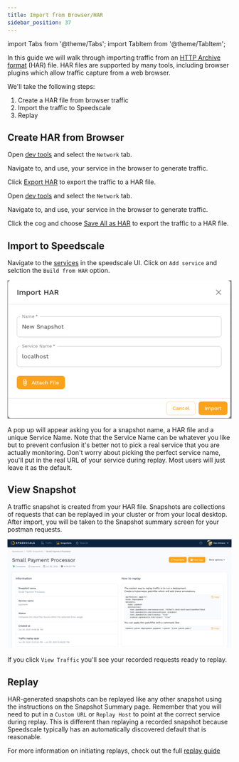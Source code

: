 ```yaml
---
title: Import from Browser/HAR
sidebar_position: 37
---
```


import Tabs from '@theme/Tabs';
import TabItem from '@theme/TabItem';


In this guide we will walk through importing traffic from an
[HTTP Archive format](https://en.wikipedia.org/wiki/HAR_(file_format)) (HAR)
file.  HAR files are supported by many tools, including browser plugins which
allow traffic capture from a web browser.

We'll take the following steps:

1. Create a HAR file from browser traffic
2. Import the traffic to Speedscale
3. Replay

## Create HAR from Browser

<Tabs>

<TabItem value="chrome" label="Chrome">

Open [dev tools](https://developer.chrome.com/docs/devtools/open/) and select the `Network` tab.

Navigate to, and use, your service in the browser to generate traffic.

Click
[Export HAR](https://developer.chrome.com/docs/devtools/network/reference/#save-as-har)
to export the traffic to a HAR file.

</TabItem>

<TabItem value="firefox" label="Firefox">

Open [dev tools](https://firefox-source-docs.mozilla.org/devtools-user/) and select the `Network` tab.

Navigate to, and use, your service in the browser to generate traffic.

Click the cog and choose [Save All as HAR](https://firefox-source-docs.mozilla.org/devtools-user/network_monitor/request_list/index.html#managing-har-data)
to export the traffic to a HAR file.

</TabItem>

</Tabs>

## Import to Speedscale

Navigate to the [services](https://app.speedscale.com) in the speedscale UI.
Click on `Add service` and selction the `Build from HAR` option.

![Postman Import](./har-import.png)

A pop up will appear asking you for a snapshot name, a HAR file and a
unique Service Name. Note that the Service Name can be whatever you like but to
prevent confusion it's better not to pick a real service that you are actually
monitoring. Don't worry about picking the perfect service name, you'll put in
the real URL of your service during replay. Most users will just leave it as
the default.


## View Snapshot

A traffic snapshot is created from your HAR file. Snapshots are collections of
requests that can be replayed in your cluster or from your local desktop. After
import, you will be taken to the Snapshot summary screen for your postman
requests.

![Snapshot](./snapshot.png)

If you click `View Traffic` you'll see your recorded requests ready to replay.

## Replay

HAR-generated snapshots can be replayed like any other snapshot using the
instructions on the Snapshot Summary page.  Remember that you will need to put
in a `Custom URL` or `Replay Host` to point at the correct service during
replay. This is different than replaying a recorded snapshot because Speedscale
typically has an automatically discovered default that is reasonable.

For more information on initiating replays, check out the full [replay guide](./replay/README.md)
